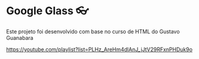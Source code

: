 # Google Glass 👓

Este projeto foi desenvolvido com base no curso de HTML do Gustavo Guanabara

https://youtube.com/playlist?list=PLHz_AreHm4dlAnJ_jJtV29RFxnPHDuk9o
